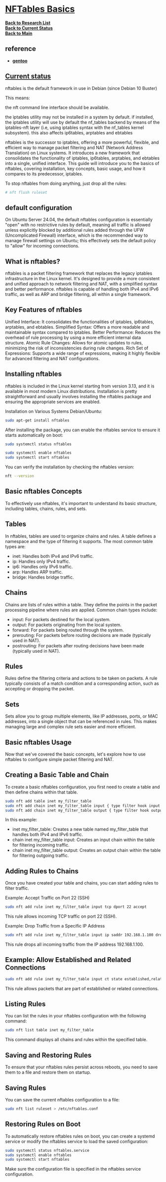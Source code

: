 # **[NFTables Basics](https://cycle.io/learn/nftables-basics)**

**[Back to Research List](../../../../research_list.md)**\
**[Back to Current Status](../../../../../development/status/weekly/current_status.md)**\
**[Back to Main](../../../../../README.md)**

## reference

- **[gentoo](https://wiki.gentoo.org/wiki/Nftables/Examples)**


## **[Current status](https://wiki.debian.org/nftables)**

nftables is the default framework in use in Debian (since Debian 10 Buster)

This means:

the nft command line interface should be available.

the iptables utility may not be installed in a system by default.
if installed, the iptables utility will use by default the nf_tables backend by means of the iptables-nft layer (i.e, using iptables syntax with the nf_tables kernel subsystem).
this also affects ip6tables, arptables and ebtables

nftables is the successor to iptables, offering a more powerful, flexible, and efficient way to manage packet filtering and NAT (Network Address Translation) on Linux systems. It introduces a new framework that consolidates the functionality of iptables, ip6tables, arptables, and ebtables into a single, unified interface. This guide will introduce you to the basics of nftables, covering installation, key concepts, basic usage, and how it compares to its predecessor, iptables.

To stop nftables from doing anything, just drop all the rules:

```bash
# nft flush ruleset
```

## default configuration

On Ubuntu Server 24.04, the default nftables configuration is essentially "open" with no restrictive rules by default, meaning all traffic is allowed unless explicitly blocked by additional rules added through the UFW (Uncomplicated Firewall) interface, which is the recommended way to manage firewall settings on Ubuntu; this effectively sets the default policy to "allow" for incoming connections. 

## What is nftables?

nftables is a packet filtering framework that replaces the legacy iptables infrastructure in the Linux kernel. It's designed to provide a more consistent and unified approach to network filtering and NAT, with a simplified syntax and better performance. nftables is capable of handling both IPv4 and IPv6 traffic, as well as ARP and bridge filtering, all within a single framework.

## Key Features of nftables
Unified Interface: It consolidates the functionalities of iptables, ip6tables, arptables, and ebtables.
Simplified Syntax: Offers a more readable and maintainable syntax compared to iptables.
Better Performance: Reduces the overhead of rule processing by using a more efficient internal data structure.
Atomic Rule Changes: Allows for atomic updates to rules, minimizing the risk of inconsistencies during rule changes.
Rich Set of Expressions: Supports a wide range of expressions, making it highly flexible for advanced filtering and NAT configurations.


## Installing nftables

nftables is included in the Linux kernel starting from version 3.13, and it is available in most modern Linux distributions. Installation is pretty straightforward and usually involves installing the nftables package and ensuring the appropriate services are enabled.

Installation on Various Systems
Debian/Ubuntu:

```bash
sudo apt-get install nftables
```

After installing the package, you can enable the nftables service to ensure it starts automatically on boot:

```bash
sudo systemctl status nftables

sudo systemctl enable nftables
sudo systemctl start nftables
```

You can verify the installation by checking the nftables version:

```bash
nft --version
```

## Basic nftables Concepts

To effectively use nftables, it's important to understand its basic structure, including tables, chains, rules, and sets.

## Tables

In nftables, tables are used to organize chains and rules. A table defines a namespace and the type of filtering it supports. The most common table types are:

- inet: Handles both IPv4 and IPv6 traffic.
- ip: Handles only IPv4 traffic.
- ip6: Handles only IPv6 traffic.
- arp: Handles ARP traffic.
- bridge: Handles bridge traffic.


## Chains

Chains are lists of rules within a table. They define the points in the packet processing pipeline where rules are applied. Common chain types include:

- input: For packets destined for the local system.
- output: For packets originating from the local system.
- forward: For packets being routed through the system.
- prerouting: For packets before routing decisions are made (typically used in NAT).
- postrouting: For packets after routing decisions have been made (typically used in NAT).

## Rules

Rules define the filtering criteria and actions to be taken on packets. A rule typically consists of a match condition and a corresponding action, such as accepting or dropping the packet.

## Sets

Sets allow you to group multiple elements, like IP addresses, ports, or MAC addresses, into a single object that can be referenced in rules. This makes managing large and complex rule sets easier and more efficient.

## Basic nftables Usage

Now that we've covered the basic concepts, let's explore how to use nftables to configure simple packet filtering and NAT.

## Creating a Basic Table and Chain

To create a basic nftables configuration, you first need to create a table and then define chains within that table.

```bash
sudo nft add table inet my_filter_table
sudo nft add chain inet my_filter_table input { type filter hook input priority 0 \; }
sudo nft add chain inet my_filter_table output { type filter hook output priority 0 \; }
```

In this example:

- inet my_filter_table: Creates a new table named my_filter_table that handles both IPv4 and IPv6 traffic.
- chain inet my_filter_table input: Creates an input chain within the table for filtering incoming traffic.
- chain inet my_filter_table output: Creates an output chain within the table for filtering outgoing traffic.

## Adding Rules to Chains

Once you have created your table and chains, you can start adding rules to filter traffic.

Example: Accept Traffic on Port 22 (SSH)

```bash
sudo nft add rule inet my_filter_table input tcp dport 22 accept
```

This rule allows incoming TCP traffic on port 22 (SSH).

Example: Drop Traffic from a Specific IP Address

```bash
sudo nft add rule inet my_filter_table input ip saddr 192.168.1.100 drop
```

This rule drops all incoming traffic from the IP address 192.168.1.100.

## Example: Allow Established and Related Connections

```bash
sudo nft add rule inet my_filter_table input ct state established,related accept
```

This rule allows packets that are part of established or related connections.

## Listing Rules

You can list the rules in your nftables configuration with the following command:

```bash
sudo nft list table inet my_filter_table
```

This command displays all chains and rules within the specified table.

## Saving and Restoring Rules

To ensure that your nftables rules persist across reboots, you need to save them to a file and restore them on startup.

## Saving Rules

You can save the current nftables configuration to a file:

```bash
sudo nft list ruleset > /etc/nftables.conf
```

## Restoring Rules on Boot

To automatically restore nftables rules on boot, you can create a systemd service or modify the nftables service to load the saved configuration:

```bash
sudo systemctl status nftables.service
sudo systemctl enable nftables
sudo systemctl start nftables
```

Make sure the configuration file is specified in the nftables service configuration.

